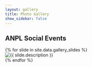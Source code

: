 ```yaml
---
layout: gallery
title: Photo Gallery
show_sidebar: false
---
```


## ANPL Social Events 

<div class="slick-slider">
  {% for slide in site.data.gallery_slides %}
    <div>
      <img src="{{ slide.image }}" alt="{{ slide.description }}">
    </div>
  {% endfor %}
</div>

